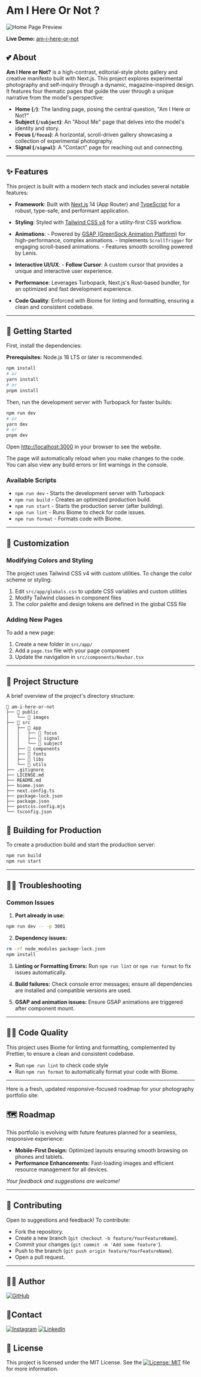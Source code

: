 # Am I Here Or Not ?

![Home Page Preview](./public/preview.jpeg)

**Live Demo:** [am-i-here-or-not](https://am-i-here-or-not.vercel.app/)

## 💕 About

**Am I Here or Not?** is a high-contrast, editorial-style photo gallery and creative manifesto built with Next.js. This project explores experimental photography and self-inquiry through a dynamic, magazine-inspired design. It features four thematic pages that guide the user through a unique narrative from the model's perspective:

- **Home (`/`)**: The landing page, posing the central question, "Am I Here or Not?"
- **Subject (`/subject`)**: An "About Me" page that delves into the model's identity and story.
- **Focus (`/focus`)**: A horizontal, scroll-driven gallery showcasing a collection of experimental photography.
- **Signal (`/signal`)**: A "Contact" page for reaching out and connecting.

---

## ✨ Features

This project is built with a modern tech stack and includes several notable features:

- **Framework**: Built with [Next.js](https://nextjs.org/) 14 (App Router) and [TypeScript](https://www.typescriptlang.org/) for a robust, type-safe, and performant application.
- **Styling**: Styled with [Tailwind CSS v4](https://tailwindcss.com/blog/tailwindcss-v4-alpha) for a utility-first CSS workflow.

- **Animations**: - Powered by [GSAP (GreenSock Animation Platform)](https://gsap.com/) for high-performance, complex animations.
            - Implements `ScrollTrigger` for engaging scroll-based animations. - Features smooth scrolling powered by Lenis.

- **Interactive UI/UX**:
            - **Follow Cursor**: A custom cursor that provides a unique and interactive user experience.

- **Performance**: Leverages Turbopack, Next.js's Rust-based bundler, for an optimized and fast development experience.

- **Code Quality**: Enforced with Biome for linting and formatting, ensuring a clean and consistent codebase.

---

## 🚀 Getting Started

First, install the dependencies:

**Prerequisites:** Node.js 18 LTS or later is recommended.

```bash
npm install
# or
yarn install
# or
pnpm install
```

Then, run the development server with Turbopack for faster builds:

```bash
npm run dev
# or
yarn dev
# or
pnpm dev
```

Open [http://localhost:3000](http://localhost:3000) in your browser to see the website.

The page will automatically reload when you make changes to the code. You can also view any build errors or lint warnings in the console.

### Available Scripts

- `npm run dev` - Starts the development server with Turbopack
- `npm run build` - Creates an optimized production build.
- `npm run start` - Starts the production server (after building).
- `npm run lint` - Runs Biome to check for code issues.
- `npm run format` - Formats code with Biome.

---

## 🎨 Customization

### Modifying Colors and Styling

The project uses Tailwind CSS v4 with custom utilities. To change the color scheme or styling:

1. Edit `src/app/globals.css` to update CSS variables and custom utilities
2. Modify Tailwind classes in component files
3. The color palette and design tokens are defined in the global CSS file

### Adding New Pages

To add a new page:

1. Create a new folder in `src/app/`
2. Add a `page.tsx` file with your page component
3. Update the navigation in `src/components/Navbar.tsx`

---

## 📂 Project Structure

A brief overview of the project's directory structure:

```plaintext
📁 am-i-here-or-not
├── 📁 public
│   └── 📁 images
├── 📁 src
│   ├── 📁 app
│   │   ├── 📁 focus
│   │   ├── 📁 signal
│   │   └── 📁 subject
│   ├── 📁 components
│   ├── 📁 fonts
│   ├── 📁 libs
│   └── 📁 utils
├── .gitignore
├── LICENSE.md
├── README.md
├── biome.json
├── next.config.ts
├── package-lock.json
├── package.json
├── postcss.config.mjs
└── tsconfig.json
```

## 🦾 Building for Production

To create a production build and start the production server:

```bash
npm run build
npm run start
```

---

## 😵‍💫 Troubleshooting

### Common Issues

1. **Port already in use:**

```bash
npm run dev -- -p 3001
```

2. **Dependency issues:**

```bash
rm -rf node_modules package-lock.json
npm install
```

3. **Linting or Formatting Errors:** Run `npm run lint` or `npm run format` to fix issues automatically.

4. **Build failures:** Check console error messages; ensure all dependencies are installed and compatible versions are used.

5. **GSAP and animation issues:** Ensure GSAP animations are triggered after component mount.

---

## 🧑‍💻 Code Quality

This project uses Biome for linting and formatting, complemented by Prettier, to ensure a clean and consistent codebase.

- Run `npm run lint` to check code style
- Run `npm run format` to automatically format your code with Biome.

---

Here is a fresh, updated responsive-focused roadmap for your photography portfolio site:

## 🗺️ Roadmap

This portfolio is evolving with future features planned for a seamless, responsive experience:

- **Mobile-First Design:** Optimized layouts ensuring smooth browsing on phones and tablets.
- **Performance Enhancements:** Fast-loading images and efficient resource management for all devices.

_Your feedback and suggestions are welcome!_

---

## 🤝 Contributing

Open to suggestions and feedback! To contribute:

- Fork the repository.
- Create a new branch (`git checkout -b feature/YourFeatureName`).
- Commit your changes (`git commit -m 'Add some feature'`).
- Push to the branch (`git push origin feature/YourFeatureName`).
- Open a pull request.

---

## 🧑‍🦱 Author

[![GitHub](https://img.shields.io/badge/GitHub_RudraXi-%23121011.svg?logo=github&logoColor=white)](https://github.com/rudra-xi)

## 📱Contact

[![Instagram](https://img.shields.io/badge/Instagram_%40Rudra.Xii-%23E4405F.svg?logo=Instagram&logoColor=white)](https://www.instagram.com/rudra.xii/)
[![LinkedIn](https://custom-icon-badges.demolab.com/badge/LinkedIn_Goutam-0A66C2?logo=linkedin-white&logoColor=fff)](https://www.linkedin.com/in/goutam-rudraxi)

## 🪪 License

This project is licensed under the MIT License. See the [![License: MIT](https://img.shields.io/badge/License-MIT-lightgreen.svg)](/LICENSE) file for more information.
